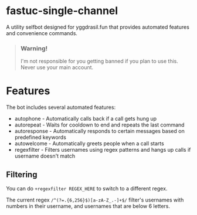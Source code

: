 # fastuc-single-channel
A utility selfbot designed for yggdrasil.fun that provides automated features and convenience commands.

>### Warning!
>I'm not responsible for you getting banned if you plan to use this.     
>Never use your main account.

# Features 
The bot includes several automated features:    
- autophone - Automatically calls back if a call gets hung up
- autorepeat - Waits for cooldown to end and repeats the last command
- autoresponse - Automatically responds to certain messages based on predefined keywords
- autowelcome - Automatically greets people when a call starts
- regexfilter - Filters usernames using regex patterns and hangs up calls if username doesn't match

## Filtering
You can do ``+regexfilter REGEX_HERE`` to switch to a different regex.      


The current regex ``/^(?=.{6,256}$)[a-zA-Z_.-]+$/`` filter's usernames with numbers in their username, and usernames that are below 6 letters.
